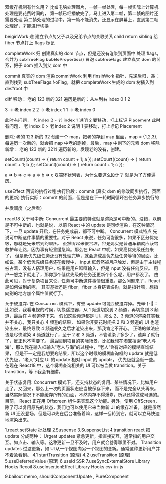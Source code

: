 双缓存机制有什么用？
比如电脑处理图片，一帧一帧处理，每一帧实际上计算机处理是要花费时间的，
第一帧已经播放完了，马上进入第二帧，第二帧的图片还需要处理
第二帧处理的过程中，第一帧不能消失，还显示在屏幕上，直到第二帧处理好，才能进行切换

beiginWork 递
建立节点的父子以及兄弟节点的关联关系 child return sibling
给 fiber 节点打上 flags 标记

completeWork 归
创建真实的 dom 节点，但是还没有渲染到页面中
处理 flags，合并为 subTreeFlag bubbleProperties() 冒泡 subtreeFlags
建立真实 dom 的关系，把子 dom 插入到父 dom 中

commit
真实的 dom 渲染
commitWork 利用 finsihWork 指针，先递后归，递：直到找到 subTreeFlags:NoFlag，就把 completeWork 生成的 dom 树插入到 div#root 中

diff
移动：
老的 123 新的 321
遍历是新的：从左到右 index 0 1 2

3 -> 老 index 2
2 -> 老 index 1
1 -> 老 index 0

此时有问题， 老 index 2 > 老 index 1 说明 2 要移动，打上标记 Placement
此时有问题， 老 index 0 > 老 index 2 说明 1 要移动，打上标记 Placement

删除:
老的 123 新的 32
创建一个 map，把老的存到 map 里面，map = {1,2,3},每遍历一次新的，就会把 map 中老的删掉，最后，map 中剩下的元素 dom 移除
新增：
老的 123 新的 3214
遍历新的，发现老的没有，创建。

setCount((count) => {
return count + 1; a
});
setCount((count) => {
return count + 1; b
});
setCount((count) => {
return count + 1; c
});

a => b => c => a => b => c 双端环状列表，为什么要这么设计？ 就是为了方便遍历。

useEffect 回调的执行过程
执行阶段：commit (真实 dom 的修改同步执行，页面的更新)
执行实际：commit 的前面，但是是在下一轮时间循环宏任务异步执行的

并发调度（之后看）

react18
关于可中断:
Concurrent 最主要的特点就是渲染是可中断的。没错，以前是不可中断的，也就是说，
以前 React 中的 update 是同步渲染，在这种情况下，一旦 update 开启，在任务完成前，都不可中断。
Concurrent 模式特点
先说可中断这件事情的重要性。对于 React 来说，任务可能很多，如果不区分优先级，那就是先来后到的顺序。
虽然听起来很合理，但是现实是普通车辆就应该给救护车让路，因为事有轻重缓急嘛。那么在 React 中呢，如果高优先级任务来了，
但是低优先级任务还没有处理完毕，就会造成高优先级任务等待的局面。比如说，某个低优先级任务还在缓慢中，
input 框忽然被用户触发，但是由于主线程被占着，没有人搭理用户，结果是用户哐哐输入，但是 input 没有任何反应。
用户一怒之下就走了，那你那个低优先级的任务还更新个什么呢，用户都没了。
由此可见，对于复杂项目来说，任务可中断这件事情很重要。那么问题来了，React 是如何做到的呢，
其实基础还是 fiber，fiber 本身链表结构，就是指针嘛，想指向别的地方加个属性值就行了。

关于被遗弃:
在 Concurrent 模式下，有些 update 可能会被遗弃掉。先举个 🌰：
比如说，我看电视的时候，切换遥控器，从 1 频道切换到 2 频道，再切换到 3 频道，最后在 4 频道停下来。
假如这些频道都是 UI，那么 2、3 频道的渲染其实我并不关心，我只关心 4 频道的结果，
如果你非要花时间把 2 和 3 频道的 UI 也渲染出来，最终导致 4 频道很久之后才渲染出来，那我肯定不开心。
正确的做法应该是尽快渲染 4 频道就行了，至于 2 和 3 频道，不管渲染了多少了，遗弃了就行了，反正也不需要了。
最后回到项目的实际场景，比如我想在淘宝搜索“老人与海”，那么我在输入框输入“老人与海”的过程中，“老人”会有对应的模糊查询结果，
但是不一定是我想要的结果，所以这个时候的模糊查询框的 update 就是低优先级，“老人”对应 UI 的 update 相对 input 的 update，
优先级就会低一些。在现在 React18 中，这个模糊查询相关的 UI 可以被当做 transition。关于 transition，等下我会有细讲。

关于状态复用:
Concurrent 模式下，还支持状态的复用。某些情况下，比如用户走了，又回来，那么上一次的页面状态应当被保存下来，
而不是完全从头再来。当然实际情况下不能缓存所有的页面，不然内存不得爆炸，所以还得做成可选的。目前，
React 正在用 Offscreen 组件来实现这个功能。另外，使用 OffScreen，除了可以复用原先的状态，我们也可以使用它来当做新 UI 的缓存准备，
就是虽然新 UI 还没登场，但是可以先在后台准备着嘛，这样一旦轮到它，就可以立马快速地渲染出来。

1.react setState 批处理
2.Suspense
3.SuspenseList
4.transition
react 把 update 分成两种：
Urgent updates 紧急更新，指直接交互，通常指的用户交互。如点击、输入等。这种更新一旦不及时，用户就会觉得哪里不对。
Transition updates 过渡更新，如 UI 从一个视图向另一个视图的更新。通常这种更新用户并不着急看到。
4.1 startTransition (原理)
4.2 useTransition (原理)
5.useDeferredValue (原理)
6.useId SSR
7.useSyncExternalStore Library Hooks Recoil
8.useInsertionEffect Library Hooks css-in-js

9.bailout
memo, shouldComponentUpdate , PureComponent
